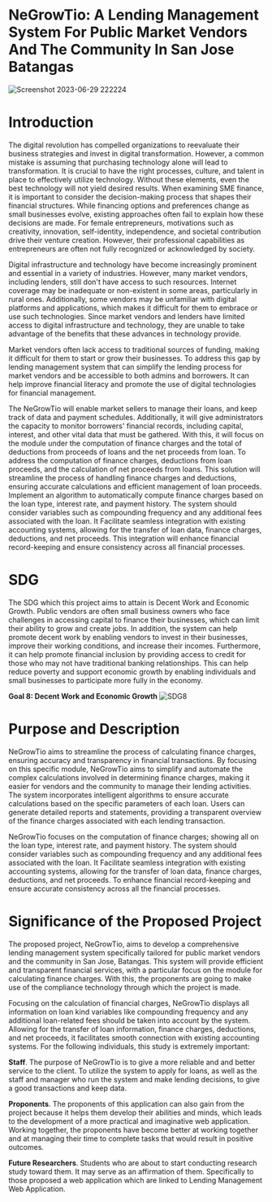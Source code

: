 # NeGrowTio: A Lending Management System For Public Market Vendors And The Community In San Jose Batangas
![Screenshot 2023-06-29 222224](https://github.com/monrealljeriko/NeGrowTio-LMS/assets/137249168/8bdd67f6-1fb9-45a7-aea4-ab8ff499651a)

# Introduction
  The digital revolution has compelled organizations to reevaluate their business strategies and invest in digital transformation. However, a common mistake is assuming that purchasing technology alone will lead to transformation. It is crucial to have the right processes, culture, and talent in place to effectively utilize technology. Without these elements, even the best technology will not yield desired results. When examining SME finance, it is important to consider the decision-making process that shapes their financial structures. While financing options and preferences change as small businesses evolve, existing approaches often fail to explain how these decisions are made. For female entrepreneurs, motivations such as creativity, innovation, self-identity, independence, and societal contribution drive their venture creation. However, their professional capabilities as entrepreneurs are often not fully recognized or acknowledged by society.

  Digital infrastructure and technology have become increasingly prominent and essential in a variety of industries. However, many market vendors, including lenders, still don't have access to such resources. Internet coverage may be inadequate or non-existent in some areas, particularly in rural ones. Additionally, some vendors may be unfamiliar with digital platforms and applications, which makes it difficult for them to embrace or use such technologies. Since market vendors and lenders have limited access to digital infrastructure and technology, they are unable to take advantage of the benefits that these advances in technology provide.

  Market vendors often lack access to traditional sources of funding, making it difficult for them to start or grow their businesses. To address this gap by lending management system that can simplify the lending process for market vendors and be accessible to both admins and borrowers. It can help improve financial literacy and promote the use of digital technologies for financial management.

  The NeGrowTio will enable market sellers to manage their loans, and keep track of data and payment schedules. Additionally, it will give administrators the capacity to monitor borrowers' financial records, including capital, interest, and other vital data that must be gathered. With this, it will focus on the module under the computation of finance charges and the total of deductions from proceeds of loans and the net proceeds from loan. To address the computation of finance charges, deductions from loan proceeds, and the calculation of net proceeds from loans. This solution will streamline the process of handling finance charges and deductions, ensuring accurate calculations and efficient management of loan proceeds. Implement an algorithm to automatically compute finance charges based on the loan type, interest rate, and payment history. The system should consider variables such as compounding frequency and any additional fees associated with the loan. It Facilitate seamless integration with existing accounting systems, allowing for the transfer of loan data, finance charges, deductions, and net proceeds. This integration will enhance financial record-keeping and ensure consistency across all financial processes.

# SDG
  The SDG which this project aims to attain is Decent Work and Economic Growth. Public vendors are often small business owners who face challenges in accessing capital to finance their businesses, which can limit their ability to grow and create jobs. In addition, the system can help promote decent work by enabling vendors to invest in their businesses, improve their working conditions, and increase their incomes. Furthermore, it can help promote financial inclusion by providing access to credit for those who may not have traditional banking relationships. This can help reduce poverty and support economic growth by enabling individuals and small businesses to participate more fully in the economy.

**Goal 8: Decent Work and Economic Growth**
![SDG8](https://github.com/monrealljeriko/NeGrowTio-LMS/assets/137249168/560b8703-32a6-4839-8045-a037fe12fa5d)

 # Purpose and Description
   NeGrowTio aims to streamline the process of calculating finance charges, ensuring accuracy and transparency in financial transactions. By focusing on this specific module, NeGrowTio aims to simplify and automate the complex calculations involved in determining finance charges, making it easier for vendors and the community to manage their lending activities. The system incorporates intelligent algorithms to ensure accurate calculations based on the specific parameters of each loan. Users can generate detailed reports and statements, providing a transparent overview of the finance charges associated with each lending transaction.

   NeGrowTio focuses on the computation of finance charges; showing all on the loan type, interest rate, and payment history. The system should consider variables such as compounding frequency and any additional fees associated with the loan. It Facilitate seamless integration with existing accounting systems, allowing for the transfer of loan data, finance charges, deductions, and net proceeds. To enhance financial record-keeping and ensure accurate consistency across all the financial processes.

# Significance of the Proposed Project
  The proposed project, NeGrowTio, aims to develop a comprehensive lending management system specifically tailored for public market vendors and the community in San Jose, Batangas. This system will provide efficient and transparent financial services, with a particular focus on the module for calculating finance charges. With this, the proponents are going to make use of the compliance technology through which the project is made.

  Focusing on the calculation of financial charges, NeGrowTio displays all information on loan kind variables like compounding frequency and any additional loan-related fees should be taken into account by the system. Allowing for the transfer of loan information, finance charges, deductions, and net proceeds, it facilitates smooth connection with existing accounting systems. For the following individuals, this study is extremely important:

  **Staff**. The purpose of NeGrowTio is to give a more reliable and and better service to the client. To utilize the system to apply for loans, as well as the staff and manager who run the system and make lending decisions, to give a good transactions and keep data.

  **Proponents**. The proponents of this application can also gain from the project because it helps them develop their abilities and minds, which leads to the development of a more practical and imaginative web application. Working together, the proponents have become better at working together and at managing their time to complete tasks that would result in positive outcomes.

  **Future Researchers**. Students who are about to start conducting research study toward them. It may serve as an affirmation of them. Specifically to those proposed a web application which are linked to Lending Management Web Application.
